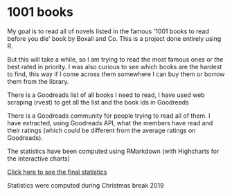# 1001 books

My goal is to read all of novels listed in the famous '1001 books to read before you die' book by Boxall and Co. This is a project done entirely using R.

But this will take a while, so I am trying to read the most famous ones or the best rated in priority. I was also curious to see which books are the hardest to find, this way if I come across them somewhere I can buy them or borrow them from the library.

There is a Goodreads list of all books I need to read, I have used web scraping (rvest) to get all the list and the book ids in Goodreads

There is a Goodreads community for people trying to read all of them. I have extracted, using Goodreads API, what the members have read and their ratings (which could be different from the average ratings on Goodreads). 

The statistics have been computed using RMarkdown (with Highcharts for the interactive charts)

[Click here to see the final statistics](https://rpubs.com/cyclingdata/563322)

Statistics were computed during Christmas break 2019


